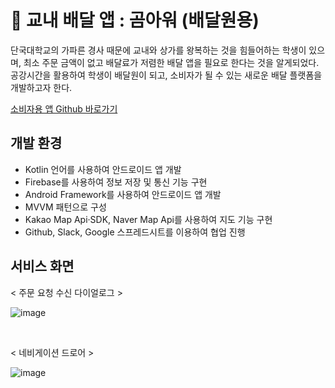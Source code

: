 # 🐻 교내 배달 앱 : 곰아워 (배달원용)

단국대학교의 가파른 경사 때문에 교내와 상가를 왕복하는 것을 힘들어하는 학생이 있으며, 최소 주문 금액이 없고 배달료가 저렴한 배달 앱을 필요로 한다는 것을 알게되었다. 공강시간을 활용하여 학생이 배달원이 되고, 소비자가 될 수 있는 새로운 배달 플랫폼을 개발하고자 한다.

[소비자용 앱 Github 바로가기](https://github.com/Jangeunhye/GomourCustomerApp)


## 개발 환경 
- Kotlin 언어를 사용하여 안드로이드 앱 개발
- Firebase를 사용하여 정보 저장 및 통신 기능 구현
- Android Framework를 사용하여 안드로이드 앱 개발
- MVVM 패턴으로 구성
- Kakao Map Api·SDK, Naver Map Api를 사용하여 지도 기능 구현
- Github, Slack, Google 스프레드시트를 이용하여 협업 진행


## 서비스 화면

< 주문 요청 수신 다이얼로그 >

![image](https://github.com/Jangeunhye/GomourApp/assets/65762430/096d337b-604d-4f3c-9bcb-072e28bef40c)

<br>

< 네비게이션 드로어 >

![image](https://github.com/Jangeunhye/GomourApp/assets/65762430/9c5205bd-0237-4486-bf37-5c7e1dc201a9)



<br><br>





